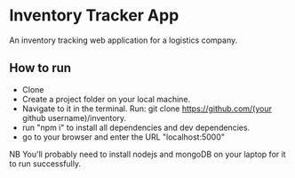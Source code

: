 # Inventory Tracker App

An inventory tracking web application for a logistics company.

## How to run
* Clone
* Create a project folder on your local machine.
* Navigate to it in the terminal. Run: git clone https://github.com/(your github username)/inventory.
* run "npm i" to install all dependencies and dev dependencies.
* go to your browser and enter the URL "localhost:5000"

NB You'll probably need to install nodejs and mongoDB on your laptop for it to run successfully.
